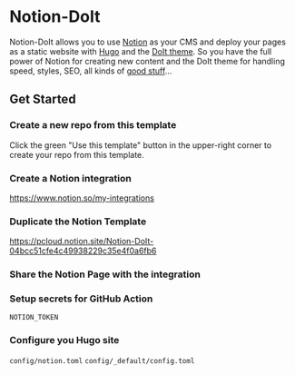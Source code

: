 # Notion-DoIt

Notion-DoIt allows you to use [Notion](https://www.notion.so/) as your CMS and deploy your pages as a static website with [Hugo](https://gohugo.io/) and the [DoIt theme](https://github.com/HEIGE-PCloud/DoIt). So you have the full power of Notion for creating new content and the DoIt theme for handling speed, styles, SEO, all kinds of [good stuff](https://github.com/HEIGE-PCloud/DoIt#why-choose-doit)...

## Get Started

### Create a new repo from this template

Click the green "Use this template" button in the upper-right corner to create your repo from this template.

### Create a Notion integration

https://www.notion.so/my-integrations

### Duplicate the Notion Template

https://pcloud.notion.site/Notion-DoIt-04bcc51cfe4c49938229c35e4f0a6fb6

### Share the Notion Page with the integration



### Setup secrets for GitHub Action

`NOTION_TOKEN`

### Configure you Hugo site

`config/notion.toml`
`config/_default/config.toml`

